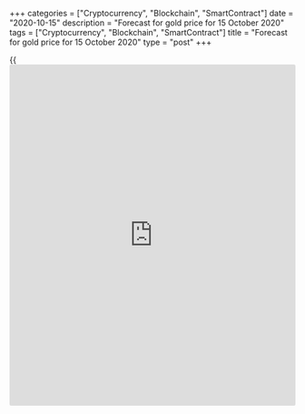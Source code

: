 +++
categories = ["Cryptocurrency", "Blockchain", "SmartContract"]
date = "2020-10-15"
description = "Forecast for gold price for 15 October 2020"
tags = ["Cryptocurrency", "Blockchain", "SmartContract"]
title = "Forecast for gold price for 15 October 2020"
type = "post"
+++

{{<iframe id="large-banner" src="https://www.bounty.group/#slide=20.0" width="100%" height="600" scrolling="no" style="border: 0px solid rgb(216, 221, 230); border-radius: 3px;">}}

2020-10-15

2020-10-15

Gold needs another dose. Forecast as of 15.10.2020Dmitri Demidenko

Gold is rising along with the US stock market, behaving like a risky
asset. How can it be? Let try to answer this question and make up a
[XAUUSD][1] trading plan.

## Monthly fundamental forecast for gold

If you are going to invest in gold, you should know that the existing
stereotypes are deceiving. Gold is a safe-haven, which should be rising
when the inflation grows. However, the events over the past years prove
that it is not always so. Although the US consumer prices grew in
2015-2018, the [XAUUSD][1] price got stuck in the trading range of
$1150-$1350 amid the Fed’s monetary tightening. At the peak of the
recession ahead of the US presidential election, the uncertainty was
growing, which was a favorable environment for safe havens, however, the
gold price wasn’t rising.

The matter is not only in inflation but also in the Fed’s [policy](https://www.fintechee.com/policy/). During
the previous crisis, the US central bank ended the QE because of the PCE
changes and raised the federal funds rate. Nowadays, the Fed is willing
to put up with high inflation. Finally, the nominal Treasury yield will
be low, and the real yields will be declining along with the growth of
consumer prices. These facts suggest the [XAUUSD][1] uptrend could
resume in the long-term.

As for the middle-term and short-term outlook, much depends on who will
win the US presidential election on November 3 and which party will
control Congress. A ‘blue wave’ will signal the expansion of the fiscal
stimulus, which will support the US stock indexes and gold. Gold has
dropped after Steven Mnuchin said a new aid packaged wouldn’t be adopted
before the election. If the Republicans keep the control of the Senate,
they will hinder Joe Biden’s reforms. In this case, the uncertainty will
increase, which will support the greenback and press down gold.

### Dynamics of gold and S&P 500



 _Source_ _: Trading Economics_

The current environment is relational. Amid the Fed’s monetary stimulus,
each fifths dollar appeared in 2020, which significantly boosted the
money supply. At the same time, the central bank reached the financial
conditions' improvements, which also support the inflation growth.

### Dynamics of money supply in the USA

 _Source_ _: Nordea Markets_

### Dynamics of financial conditions and inflation in the USA

 _Source_ _: Nordea Markets_

According to BlackRock, inflation should rise in the medium-term, as
global production costs grow, the Fed will ignore the PCE rise above 2%.
Political pressure on the central bank to keep the interest rates low
will increase.

### Monthly trading plan for gold

Of course, there is a chance that the situation of 2011 when gold
crashed without an increase in consumer prices. However, the Fed was
proactive at that time and it is going to be patient now. In the short
run, the gold trend will depend on the results of the US presidential
election. A ‘blue wave’ will draw the gold price to $1970, and next to
$2015. A dispute in the Congress will make new stimulus unlikely. If so,
the uncertainty will grow and the gold price will fall towards $1850 and
$1770.

* * *

P.S. Did you like my article? Share it in social networks: it will be
the best “thank you" :)

Ask me questions and comment below. I’ll be glad to answer your
questions and give necessary explanations.

 **Useful links:**

  * I recommend trying to trade with a reliable broker [here][2]. The system allows you to trade by yourself or copy successful traders from all across the globe.
  * Use my promo-code BLOG for getting deposit bonus 50% on LiteForex platform. Just enter this code in the appropriate field while [depositing][3] your trading account.
  * Telegram chat for traders: <t.me/liteforexengchat>. We are sharing the signals and trading experience
  * Telegram channel with high-quality analytics, Forex reviews, training articles, and other useful things for traders <t.me/liteforex>



## Price chart of XAUUSD in real time mode

The content of this article reflects the author’s opinion and does not
necessarily reflect the official position of LiteForex. The material
published on this page is provided for informational purposes only and
should not be considered as the provision of investment advice for the
purposes of Directive 2004/39/EC.

Rate this article:

{{value}}

( {{count}} {{title}} )

   1. my.liteforex.com/trading/chart?symbol=XAUUSD&returnUrl=true
   2. my.liteforex.com/?category=analysts-opinions&slug=gold-needs-another-dose-forecast-as-of-15102020&openPopup=%2Fregistration%2Fpopup&utm_source=blog&utm_medium=article&utm_campaign=bonus
   3. my.liteforex.com/deposit/?category=analysts-opinions&slug=gold-needs-another-dose-forecast-as-of-15102020&promo_code=BLOG&utm_source=blog&utm_medium=article&utm_campaign=bonus